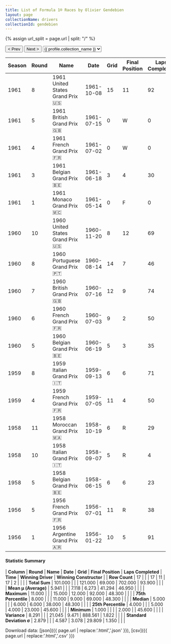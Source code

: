 ```yaml
---
title: List of Formula 1® Races by Olivier Gendebien
layout: page
collectionName: drivers
collectionId: gendebien
---
```


{% assign url_split = page.url | split: "/" %}
<div id="collection-navigation">
<button onclick="selector.options[selector.selectedIndex-1].value && (window.location = selector.options[selector.selectedIndex-1].value);">&lt; Prev</button>
<button onclick="selector.options[selector.selectedIndex+1].value && (window.location = selector.options[selector.selectedIndex+1].value);">Next &gt;</button>
<select id="selector" onchange="this.options[this.selectedIndex].value && (window.location = this.options[this.selectedIndex].value);">
  {% for collectionId in site.data[page.collectionName].refs %}
    {% if collectionId == page.collectionId %}
      {% assign selected = "selected" %}
    {% else %}
      {% assign selected = "" %}
    {% endif %}
    {% assign profile = site.data[page.collectionName][collectionId].profile %}
    <option value="/f1/{{ page.collectionName }}/{{ collectionId }}/{{ url_split[4] }}" {{ selected }}>{{ profile.collection_name }}</option>
  {% endfor %}
</select>
</div>

| Season | Round | Name | Date | Grid | Final Position | Laps Completed | Time | Winning Driver | Winning Constructor |
|--|--|--|--|--|--|--|--|--|--|
| 1961 | 8 | 1961 United States Grand Prix 🇺🇸 | 1961-10-08 | 15 | 11 | 92 |   | Innes Ireland 🇬🇧 | Lotus-Climax 🇬🇧 |
| 1961 | 5 | 1961 British Grand Prix 🇬🇧 | 1961-07-15 | 0 | W | 0 |   | Wolfgang von Trips 🇩🇪 | Ferrari 🇮🇹 |
| 1961 | 4 | 1961 French Grand Prix 🇫🇷 | 1961-07-02 | 0 | W | 0 |   | Giancarlo Baghetti 🇮🇹 | Ferrari 🇮🇹 |
| 1961 | 3 | 1961 Belgian Grand Prix 🇧🇪 | 1961-06-18 | 3 | 4 | 30 | +45.6 | Phil Hill 🇺🇸 | Ferrari 🇮🇹 |
| 1961 | 1 | 1961 Monaco Grand Prix 🇲🇨 | 1961-05-14 | 0 | F | 0 |   | Stirling Moss 🇬🇧 | Lotus-Climax 🇬🇧 |
| 1960 | 10 | 1960 United States Grand Prix 🇺🇸 | 1960-11-20 | 8 | 12 | 69 |   | Stirling Moss 🇬🇧 | Team Lotus 🇬🇧 |
| 1960 | 8 | 1960 Portuguese Grand Prix 🇵🇹 | 1960-08-14 | 14 | 7 | 46 |   | Jack Brabham 🇦🇺 | Cooper-Climax 🇬🇧 |
| 1960 | 7 | 1960 British Grand Prix 🇬🇧 | 1960-07-16 | 12 | 9 | 74 |   | Jack Brabham 🇦🇺 | Cooper-Climax 🇬🇧 |
| 1960 | 6 | 1960 French Grand Prix 🇫🇷 | 1960-07-03 | 9 | 2 | 50 | +48.3 | Jack Brabham 🇦🇺 | Cooper-Climax 🇬🇧 |
| 1960 | 5 | 1960 Belgian Grand Prix 🇧🇪 | 1960-06-19 | 5 | 3 | 35 |   | Jack Brabham 🇦🇺 | Cooper-Climax 🇬🇧 |
| 1959 | 8 | 1959 Italian Grand Prix 🇮🇹 | 1959-09-13 | 6 | 6 | 71 |   | Stirling Moss 🇬🇧 | Cooper-Climax 🇬🇧 |
| 1959 | 4 | 1959 French Grand Prix 🇫🇷 | 1959-07-05 | 11 | 4 | 50 | +1:47.5 | Tony Brooks 🇬🇧 | Ferrari 🇮🇹 |
| 1958 | 11 | 1958 Moroccan Grand Prix 🇲🇦 | 1958-10-19 | 6 | R | 29 |   | Stirling Moss 🇬🇧 | Vanwall 🇬🇧 |
| 1958 | 10 | 1958 Italian Grand Prix 🇮🇹 | 1958-09-07 | 5 | R | 4 |   | Tony Brooks 🇬🇧 | Vanwall 🇬🇧 |
| 1958 | 5 | 1958 Belgian Grand Prix 🇧🇪 | 1958-06-15 | 6 | 6 | 23 |   | Tony Brooks 🇬🇧 | Vanwall 🇬🇧 |
| 1956 | 5 | 1956 French Grand Prix 🇫🇷 | 1956-07-01 | 11 | R | 38 |   | Peter Collins 🇬🇧 | Ferrari 🇮🇹 |
| 1956 | 1 | 1956 Argentine Grand Prix 🇦🇷 | 1956-01-22 | 10 | 5 | 91 |   | Juan Fangio 🇦🇷 | Ferrari 🇮🇹 |

#### Statistic Summary

| **Column** | **Round** | **Name** | **Date** | **Grid** | **Final Position** | **Laps Completed** | **Time** | **Winning Driver** | **Winning Constructor** |
| **Row Count** | 17 |  |  | 17 | 11 | 17 | 2 |  |  |
| **Total Sum** | 101.000 |  |  | 121.000 | 69.000 | 702.000 | 93.900 |  |  |
| **Mean μ (Average)** | 5.941 |  |  | 7.118 | 6.273 | 41.294 | 46.950 |  |  |
| **Maximum** | 11.000 |  |  | 15.000 | 12.000 | 92.000 | 48.300 |  |  |
| **75th Percentile** | 8.000 |  |  | 11.000 | 9.000 | 69.000 | 48.300 |  |  |
| **Median** | 5.000 |  |  | 6.000 | 6.000 | 38.000 | 48.300 |  |  |
| **25th Percentile** | 4.000 |  |  | 5.000 | 4.000 | 23.000 | 45.600 |  |  |
| **Minimum** | 1.000 |  |  |  | 2.000 |  | 45.600 |  |  |
| **Variance** | 8.291 |  |  | 21.045 | 9.471 | 888.561 | 1.822 |  |  |
| **Standard Deviation σ** | 2.879 |  |  | 4.587 | 3.078 | 29.809 | 1.350 |  |  |

Download data: [json]({{ page.url | replace:'.html','.json' }}), [csv]({{ page.url | replace:'.html','.csv' }})
